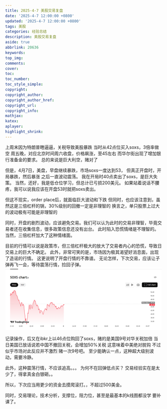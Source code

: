 ```yaml
---
title: 2025-4-7 美股交易复盘
date: '2025-4-7 12:00:00 +0800'
updated: '2025-4-7 12:00:00 +0800'
tags: 美股
categories: 经验总结
description: 美股交易复盘
aside: true
abbrlink: 20636
keywords:
top_img:
comments:
cover:
toc:
toc_number:
toc_style_simple:
copyright:
copyright_author:
copyright_author_href:
copyright_url:
copyright_info:
mathjax:
katex:
aplayer:
highlight_shrink:
---
```


上周末因为特朗普瞎逼逼，关税导致美股暴跌
当时从42点位买入soxs，3倍率做空
周五晚，对应北京时间周六收盘，价格飙涨，至45左右
而华尔街出现了增加银行准备金的要求。
总的来说是巨大利空，赌对了

但是，4月7日，美盘，早盘继续暴跌，市场soxs一度达到53，
但真正开盘时，开局暴跌，然后暴涨
之后一直波动震荡。
我在开局时40点卖出了soxs，是巨大失策。
当然，还好，我是低仓位学习，但总计已亏损200美元。
如果站着说话不腰疼，我可以说我应该在开盘53时就把soxs卖出。

但这不现实，order place后，就面临巨大波动和下跌
但同时，也应该注意到，虽然这是三倍杠杆的锅，30%级别的回撤一定是非理智的
换言之，单只股票上过大的波动极有可能是非理智的

同时，开盘的剧烈波动，应该避免交易。我们可以认为此时的交易非理智，毕竟交易者还在收集信息，很多政策信息还没有出台。
此时陷入恐慌情绪是不理智的。
当然，三倍杠杆加大了这种情绪面。

目前的行情可以说是政策市，但三倍杠杆极大的放大了交易者内心的恐慌，导致日交易上的巨大不确定。
此外，非常可笑的是，市场因为极其渴望好消息面，出现了造谣的行情。
这更说明了开盘行情的不靠谱。
无论怎样，下次交易，应该让子弹再飞一会，等待震荡行情，捡回子弹。
![alt text](image.png)

记录操作，后又在ibkr上以46点位购回了soxs，赌的是美国9号对华关税加倍
当日美国已放话说若中国不撤回关税，会增加50%关税
这意味着中美绝对脱钩
不过似乎市场对此反应并不激烈
赌一次9号吧。
至少能确认一点，这种超大级别波动，需要冷静。

此外，这种震荡行情，不应该追高。。。
为何不在回弹低点买？
交易经验实在是太少了，得拿真金白银砸。。

所以，下次应当用更少的资金去摸爬滚打。，不超过500美金。


同时，交易理论，技术分析，支撑位，阻力位，甚至是最基本的k线图都没学
要补课了。

